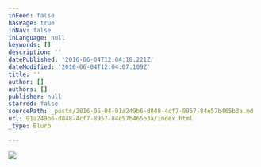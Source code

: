 ```yaml
---
inFeed: false
hasPage: true
inNav: false
inLanguage: null
keywords: []
description: ''
datePublished: '2016-06-04T12:04:18.221Z'
dateModified: '2016-06-04T12:04:07.109Z'
title: ''
author: []
authors: []
publisher: null
starred: false
sourcePath: _posts/2016-06-04-91a249b6-d848-4cf7-8957-84e57b465b3a.md
url: 91a249b6-d848-4cf7-8957-84e57b465b3a/index.html
_type: Blurb

---
```

![](https://the-grid-user-content.s3-us-west-2.amazonaws.com/4d68258a-33b3-434f-b21a-1b094f7dd7b9.png)